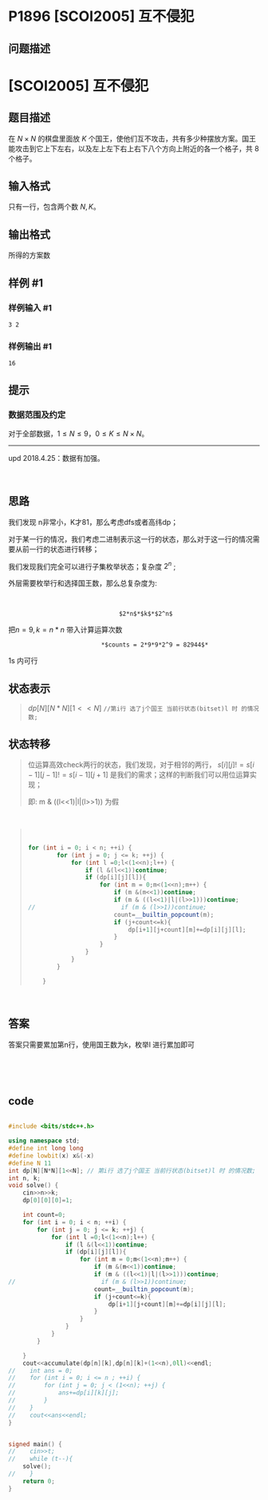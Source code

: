 # P1896 [SCOI2005] 互不侵犯

## 问题描述

# [SCOI2005] 互不侵犯

## 题目描述

在 $N \times N$ 的棋盘里面放 $K$ 个国王，使他们互不攻击，共有多少种摆放方案。国王能攻击到它上下左右，以及左上左下右上右下八个方向上附近的各一个格子，共 $8$ 个格子。

## 输入格式

只有一行，包含两个数 $N,K$。

## 输出格式

所得的方案数

## 样例 #1

### 样例输入 #1

```
3 2
```

### 样例输出 #1

```
16
```

## 提示

### 数据范围及约定

对于全部数据，$1 \le N \le 9$，$0 \le K \le N\times N$。

---

$\text{upd 2018.4.25}$：数据有加强。

‍

## 思路

我们发现 n非常小，K才81，那么考虑dfs或者高纬dp；

对于某一行的情况，我们考虑二进制表示这一行的状态，那么对于这一行的情况需要从前一行的状态进行转移；

我们发现我们完全可以进行子集枚举状态；复杂度   $2^n$ ;

外层需要枚举行和选择国王数，那么总复杂度为:

‍

                                   $2*n$​*$k$*​$2^n$

把$n = 9 , k = n*n$ 带入计算运算次数

                              ​*$counts = 2*9*9*2^9 = 82944$*  

1s 内可行

## 状态表示

> $dp[N][N*N][1<<N]$  `//第i行 选了j个国王 当前行状态(bitset)l 时 的情况数;`​

## 状态转移

>  位运算高效check两行的状态，我们发现，对于相邻的两行， $s[i][j]!=s[i-1][j-1]!=s[i-1][j+1]$   是我们的需求；这样的判断我们可以用位运算实现；
>
> 即:  m & ((l<<1)|l|(l>>1)) 为假

‍

> ‍
>
> ```cpp
> for (int i = 0; i < n; ++i) {                                                // 枚举第几行
>         for (int j = 0; j <= k; ++j) {                                       // 枚举目前选了几个国王
>             for (int l =0;l<(1<<n);l++) {                                    // 枚举当前行的状态
>                 if (l &(l<<1))continue;                                      // 当前行不合法
>                 if (dp[i][j][l]){                                            // 当前行合法且转移有贡献
>                     for (int m = 0;m<(1<<n);m++) {                           // 枚举下一行状态                      
>                         if (m &(m<<1))continue;                              // 下一行自己不合法
>                         if (m & ((l<<1)|l|(l>>1)))continue;                  // 下一行和当前行组合不合法
> //                        if (m & (l>>1))continue; 
>                         count=__builtin_popcount(m);                         // 合法情况取当前状态二进制的数量
>                         if (j+count<=k){
>                             dp[i+1][j+count][m]+=dp[i][j][l];                // 选择国王数在范围内进行状态转移
>                         }
>                     }
>                 }
>             }
>         }
>
>     }
> ```

‍

## 答案

答案只需要累加第n行，使用国王数为k，枚举l 进行累加即可

‍

‍

## code

```cpp

#include <bits/stdc++.h>

using namespace std;
#define int long long
#define lowbit(x) x&(-x)
#define N 11
int dp[N][N*N][1<<N]; // 第i行 选了j个国王 当前行状态(bitset)l 时 的情况数;
int n, k;
void solve() {
    cin>>n>>k;
    dp[0][0][0]=1;

    int count=0;
    for (int i = 0; i < n; ++i) {
        for (int j = 0; j <= k; ++j) {
            for (int l =0;l<(1<<n);l++) {
                if (l &(l<<1))continue;
                if (dp[i][j][l]){
                    for (int m = 0;m<(1<<n);m++) {
                        if (m &(m<<1))continue;
                        if (m & ((l<<1)|l|(l>>1)))continue;
//                        if (m & (l>>1))continue;
                        count=__builtin_popcount(m);
                        if (j+count<=k){
                            dp[i+1][j+count][m]+=dp[i][j][l];
                        }
                    }
                }
            }
        }

    }
    cout<<accumulate(dp[n][k],dp[n][k]+(1<<n),0ll)<<endl;
//    int ans = 0;
//    for (int i = 0; i <= n ; ++i) {
//        for (int j = 0; j < (1<<n); ++j) {
//            ans+=dp[i][k][j];
//        }
//    }
//    cout<<ans<<endl;
}


signed main() {
//    cin>>t;
//    while (t--){
    solve();
//    }
    return 0;
}

```
